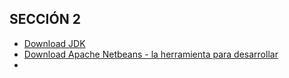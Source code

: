 ## SECCIÓN 2

* [Download JDK](https://www.oracle.com/es/java/technologies/downloads/)
* [Download Apache Netbeans - la herramienta para desarrollar](https://netbeans.apache.org/front/main/download/index.html)
* 
